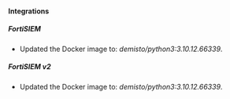 
#### Integrations
##### FortiSIEM
- Updated the Docker image to: *demisto/python3:3.10.12.66339*.
##### FortiSIEM v2
- Updated the Docker image to: *demisto/python3:3.10.12.66339*.
